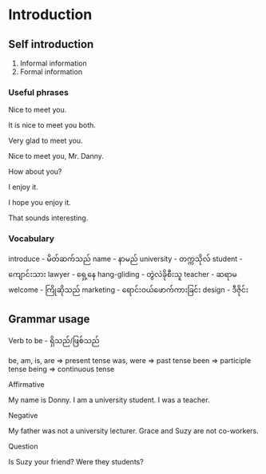 # Introduction

## Self introduction

1. Informal information
2. Formal information

### Useful phrases

Nice to meet you.

It is nice to meet you both.

Very glad to meet you.

Nice to meet you, Mr. Danny.

How about you?

I enjoy it.

I hope you enjoy it.

That sounds interesting.

### Vocabulary

introduce - မိတ်ဆက်သည်
name - နာမည်
university - တက္ကသိုလ်
student - ကျောင်းသား
lawyer - ရှေ့နေ
hang-gliding - တွဲလဲခိုစီးသူ
teacher - ဆရာမ
welcome - ကြိုဆိုသည်
marketing - ရောင်းဝယ်ဖောက်ကားခြင်း
design - ဒီဇိုင်း

## Grammar usage

Verb to be - ရှိသည်/ဖြစ်သည်

be, am, is, are => present tense
was, were => past tense
been => participle tense
being => continuous tense

Affirmative

My name is Donny.
I am a university student.
I was a teacher.

Negative

My father was not a university lecturer.
Grace and Suzy are not co-workers.

Question

Is Suzy your friend?
Were they students?
